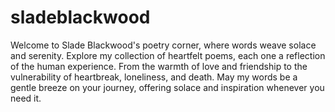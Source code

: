 # sladeblackwood
 Welcome to Slade Blackwood's poetry corner, where words weave solace and serenity. Explore my collection of heartfelt poems, each one a reflection of the human experience. From the warmth of love and friendship to the vulnerability of heartbreak, loneliness, and death. May my words be a gentle breeze on your journey, offering solace and inspiration whenever you need it.
